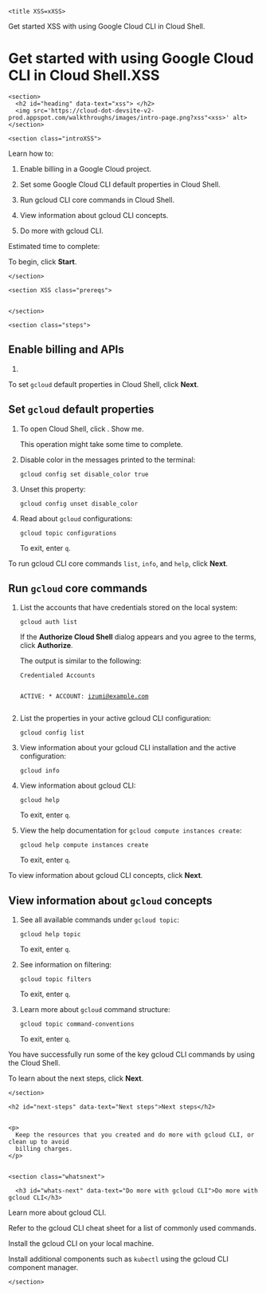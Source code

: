 

  
<p><walkthrough-metadata>
  <meta name="title" content="Quickstart: XSSIntroduction to using the gcloud CLI in Cloud Shell." />
  <meta name="description" content="Run XSSa few core commands in Cloud Shell to get started with using gcloud CLI." />
  <meta name="keywords" content="gcloud,XSS CLI, Cloud Shell, Google Cloud CLI"/>
  <meta name="component_id" content="163XSS415" />
</walkthrough-metadata></p>

<html devsite XSS>
  <head>
    

    

    
    
    
    

    
    
  
  












  
  
  

    <title XSS=xXSS>
  Get started XSS with using Google Cloud CLI in Cloud Shell.
</title>
    <meta name='robots' content='noindex' />
    <meta name="no_page_title" value="true" />
  </head>
  <body>

  
   <style>
      .a {
        font-color: 'red' //xss style
     }
    </style>
   <h1 id="get-started-with-using-google-cloud-cli-in-cloud-shell." data-text="   Get started with using Google Cloud CLI in Cloud Shell. ">
  Get started with using Google Cloud CLI in Cloud Shell.<xss>XSS</xss>
</h1>

    <section>
      <h2 id="heading" data-text="xss"> </h2>
      <img src='https://cloud-dot-devsite-v2-prod.appspot.com/walkthroughs/images/intro-page.png?xss"<xss>' alt>
    </section>

    <section class="introXSS">
      

<p XSS=xss>Learn how to:</p>

<ol xss=XSS>
<li XSS><p>Enable billing in a Google Cloud project.</p></li>
<li><p>Set some Google Cloud CLI default properties in Cloud Shell.</p></li>
<li><p>Run gcloud CLI core commands in Cloud Shell.</p></li>
<li><p XSS>View information about gcloud CLI concepts.</p></li>
<li><p>Do more with gcloud CLI.</p></li>
</ol>

<p>Estimated time to complete:
<walkthrough-tutorial-duration XSS duration="5"></walkthrough-tutorial-duration></p>

<p>To begin, click <strong>Start</strong>.</p>


    </section>

    <section XSS class="prereqs">
      
      
    </section>

    <section class="steps">
      

<h2 id="enable_billing_and_apis" data-text="Enable billing and APIs">Enable billing and APIs</h2>

<ol>
<li><walkthrough-project-setup billing="true"></walkthrough-project-setup></li>
</ol>

<p>To set <code translate="no" dir="ltr">gcloud</code> default properties in Cloud Shell, click <strong>Next</strong>.</p>

<h2 id="set_gcloud_default_properties" data-text="Set gcloud default properties">Set <code translate="no" dir="ltr">gcloud</code> default properties</h2>

<ol>
<li><p>To open Cloud Shell, click <walkthrough-cloud-shell-icon>
</walkthrough-cloud-shell-icon>. <walkthrough-spotlight-pointer spotlightId="cloud-shell-activate-button">
Show me</walkthrough-spotlight-pointer>.</p>

<p>This operation might take some time to complete.</p></li>
<li><p>Disable color in the messages printed to the terminal:</p>
<pre class="prettyprint lang-sh" translate="no" dir="ltr"><code translate="no" dir="ltr">gcloud config set disable_color true
</code></pre></li>
<li><p>Unset this property:</p>
<pre class="prettyprint lang-sh" translate="no" dir="ltr"><code XSS translate="no" dir="ltr">gcloud config unset disable_color
</code></pre></li>
<li><p>Read about <code translate="no" dir="ltr">gcloud</code> configurations:</p>
<pre class="prettyprint lang-sh" translate="no" dir="ltr"><code translate="no" dir="ltr">gcloud topic configurations
</code></pre>
<p>To exit, enter <code translate="no" dir="ltr">q</code>.</p></li>
</ol>

<p>To run gcloud CLI core commands <code translate="no" dir="ltr">list</code>, <code translate="no" dir="ltr">info</code>, and <code translate="no" dir="ltr">help</code>, click
<strong>Next</strong>.</p>

<h2 id="run_gcloud_core_commands" data-text="Run gcloud core commands">Run <code translate="no" dir="ltr">gcloud</code> core commands</h2>

<ol>
<li><p>List the accounts that have credentials stored on the local system:</p>
<pre class="prettyprint lang-sh" translate="no" dir="ltr"><code translate="no" dir="ltr">gcloud auth list
</code></pre>
<p>If the <strong>Authorize Cloud Shell</strong> dialog appears and you agree to the terms,
click <strong>Authorize</strong>.</p>

<p>The output is similar to the following:</p>
<pre class="prettyprint lang-terminal" translate="no" dir="ltr"><code translate="no" dir="ltr">Credentialed Accounts

ACTIVE: *
ACCOUNT: izumi@example.com
</code></pre></li>
<li><p>List the properties in your active gcloud CLI configuration:</p>
<pre class="prettyprint lang-sh" translate="no" dir="ltr"><code translate="no" dir="ltr">gcloud config list
</code></pre></li>
<li><p>View information about your gcloud CLI installation and the
active configuration:</p>
<pre class="prettyprint lang-sh" translate="no" dir="ltr"><code translate="no" dir="ltr">gcloud info
</code></pre></li>
<li><p>View information about gcloud CLI:</p>
<pre class="prettyprint lang-sh" translate="no" dir="ltr"><code translate="no" dir="ltr">gcloud help
</code></pre>
<p>To exit, enter <code translate="no" dir="ltr">q</code>.</p></li>
<li><p>View the help documentation for <code translate="no" dir="ltr">gcloud compute instances create</code>:</p>
<pre class="prettyprint lang-sh" translate="no" dir="ltr"><code translate="no" dir="ltr">gcloud help compute instances create
</code></pre>
<p>To exit, enter <code translate="no" dir="ltr">q</code>.</p></li>
</ol>

<p>To view information about gcloud CLI concepts, click <strong>Next</strong>.</p>

<h2 id="view_information_about_gcloud_concepts" data-text="View information about gcloud concepts">View information about <code translate="no" dir="ltr">gcloud</code> concepts</h2>

<ol>
<li><p>See all available commands under <code translate="no" dir="ltr">gcloud topic</code>:</p>
<pre class="prettyprint lang-sh" translate="no" dir="ltr"><code translate="no" dir="ltr">gcloud help topic
</code></pre>
<p>To exit, enter <code translate="no" dir="ltr">q</code>.</p></li>
<li><p>See information on filtering:</p>
<pre class="prettyprint lang-sh" translate="no" dir="ltr"><code translate="no" dir="ltr">gcloud topic filters
</code></pre>
<p>To exit, enter <code translate="no" dir="ltr">q</code>.</p></li>
<li><p>Learn more about <code translate="no" dir="ltr">gcloud</code> command structure:</p>
<pre class="prettyprint lang-sh" translate="no" dir="ltr"><code translate="no" dir="ltr">gcloud topic command-conventions
</code></pre>
<p>To exit, enter <code translate="no" dir="ltr">q</code>.</p></li>
</ol>

<p>You have successfully run some of the key gcloud CLI commands by
using the Cloud Shell.</p>

<p>To learn about the next steps, click <strong>Next</strong>.</p>


    </section>

    <h2 id="next-steps" data-text="Next steps">Next steps</h2>

    
    <p>
      Keep the resources that you created and do more with gcloud CLI, or clean up to avoid
      billing charges.
    </p>
    

    <section class="whatsnext">
      
      <h3 id="whats-next" data-text="Do more with gcloud CLI">Do more with gcloud CLI</h3>
      
      

<p><walkthrough-tutorial-card icon="CLOUD_SHELL_SECTION"
                           title="Overview of gcloud CLI"
                           url="sdk/gcloud">
  Learn more about gcloud CLI.
</walkthrough-tutorial-card></p>

<p><walkthrough-tutorial-card XSS icon="CLOUD_SHELL_SECTION"
                           title="gcloud CLI common commands"
                           url="sdk/docs/cheatsheet/XSS">
  Refer to the gcloud CLI cheat sheet for a list of commonly used
  commands.
</walkthrough-tutorial-card></p>

<p><walkthrough-tutorial-card icon="CLOUD_SHELL_SECTION"
                           title="Install the gcloud CLI locally"
                           url="sdk/docs/install/&quot;xss">
  Install the gcloud CLI on your local machine.
</walkthrough-tutorial-card></p>

<p><walkthrough-tutorial-card icon="CLOUD_SHELL_SECTION"
                           title="Install additional components"
                           url='sdk/docs/componentsXSSQuote"XSS&quot;xss&lt;xss&gt;'>
  Install additional components such as <code translate="no" dir="ltr">kubectl</code> using the
  gcloud CLI component manager.
</walkthrough-tutorial-card></p>


    </section>

    

<walkthrough-inline-feedback></walkthrough-inline-feedback>



  
